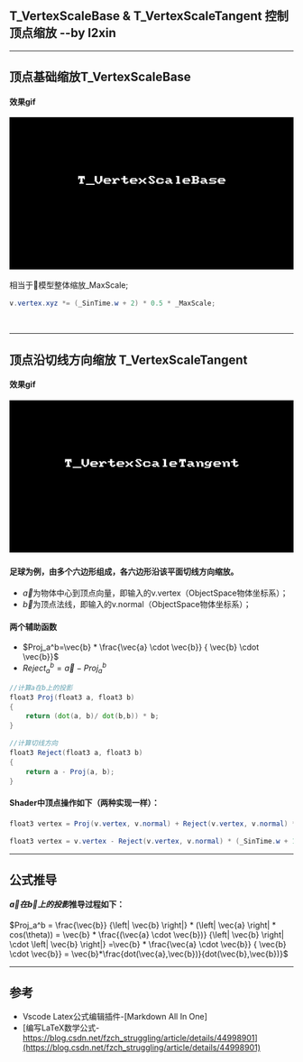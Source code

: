 ## T_VertexScaleBase & T_VertexScaleTangent 控制顶点缩放 --by l2xin



----------
## 顶点基础缩放T_VertexScaleBase


#### 效果gif

![T_VertexScaleBase.gif](T_VertexScaleBase.gif)

相当于模型整体缩放_MaxScale;
``` GLSL
v.vertex.xyz *= (_SinTime.w + 2) * 0.5 * _MaxScale;
```
<br>

------------
## 顶点沿切线方向缩放 T_VertexScaleTangent

#### 效果gif

![T_VertexScaleTangent.gif](T_VertexScaleTangent.gif)

#### 足球为例，由多个六边形组成，各六边形沿该平面切线方向缩放。

* $\vec{a}$为物体中心到顶点向量，即输入的v.vertex（ObjectSpace物体坐标系）；
* $\vec{b}$为顶点法线，即输入的v.normal（ObjectSpace物体坐标系）；


#### 两个辅助函数

*  $Proj_a^b=\vec{b} * \frac{\vec{a} \cdot \vec{b}} { \vec{b} \cdot \vec{b}}$
*  $Reject_a^b = \vec{a} - Proj_a^b$

``` GLSL
//计算a在b上的投影
float3 Proj(float3 a, float3 b)
{
    return (dot(a, b)/ dot(b,b)) * b;
}
```

``` GLSL
//计算切线方向
float3 Reject(float3 a, float3 b)
{
    return a - Proj(a, b);
}
```

#### Shader中顶点操作如下（两种实现一样）：

``` GLSL
float3 vertex = Proj(v.vertex, v.normal) + Reject(v.vertex, v.normal) * (_SinTime.w + 1) * 0.5;
```

``` GLSL
float3 vertex = v.vertex - Reject(v.vertex, v.normal) * (_SinTime.w + 1) * 0.5;
```
--------

## 公式推导

#### $\vec{a}在\vec{b}上的投影$推导过程如下：

$Proj_a^b = \frac{\vec{b}} {\left| \vec{b} \right|} * (\left| \vec{a} \right| * cos(\theta)) 
            = \vec{b} * \frac{(\vec{a} \cdot \vec{b})} {\left| \vec{b} \right| \cdot \left| \vec{b} \right|} 
            =\vec{b} * \frac{\vec{a} \cdot \vec{b}} { \vec{b} \cdot \vec{b}} 
            = \vec{b}*\frac{dot(\vec{a},\vec{b})}{dot(\vec{b},\vec{b})}$

-------------

## 参考

* Vscode Latex公式编辑插件-[Markdown All In One]
* [编写LaTeX数学公式-https://blog.csdn.net/fzch_struggling/article/details/44998901](https://blog.csdn.net/fzch_struggling/article/details/44998901)
